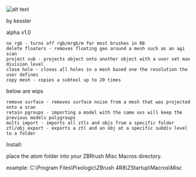![alt text](https://github.com/thekesslereffect/atom/blob/master/atom/atom.png)

by kessler 

alpha v1.0

    no rgb - turns off rgb/mrgb/m for most brushes in R8
    delete floaters - removes floating geo around a mesh such as an agi scan
    project sub - projects object onto another object with a user set max division level
    close hole - closes all holes in a mesh based one the resolution the user defines
    copy mesh - copies a subtool up to 20 times

below are wips

    remove surface - removes surface noise from a mesh that was projected onto a scan
    retain pgroups - importing a model with the same uvs will keep the previous models polygroups
    multi import - imports all ztls and objs from a specific folder
    ztl/obj export - exports a ztl and an obj at a specific subdiv level to a folder

Install:

place the atom folder into your ZBRrush Misc Macros directory. 

example:  C:\Program Files\Pixologic\ZBrush 4R8\ZStartup\Macros\Misc
